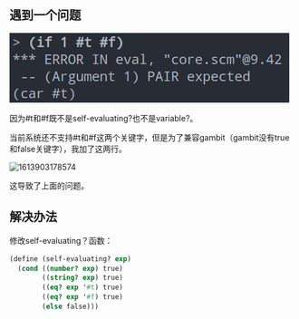 ## 遇到一个问题
![1613901645266](pics/LICENSE)

因为#t和#f既不是self-evaluating?也不是variable?。

当前系统还不支持#t和#f这两个关键字，但是为了兼容gambit（gambit没有true和false关键字），我加了这两行。

![1613903178574](pics/51621626817.png)

这导致了上面的问题。

## 解决办法

修改self-evaluating？函数：

```scheme
(define (self-evaluating? exp)
  (cond ((number? exp) true)
        ((string? exp) true)
        ((eq? exp '#t) true)
        ((eq? exp '#f) true)
        (else false)))
```
